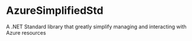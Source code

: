 # AzureSimplifiedStd
A .NET Standard library that greatly simplify managing and interacting with Azure resources
